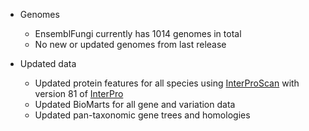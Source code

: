 - Genomes
    - EnsemblFungi currently has 1014 genomes in total
    - No new or updated genomes from last release

- Updated data
    - Updated protein features for all species using [InterProScan](http://www.ebi.ac.uk/interpro/search/sequence-search) with version 81 of [InterPro](https://www.ebi.ac.uk/interpro/)
    - Updated BioMarts for all gene and variation data
    - Updated pan-taxonomic gene trees and homologies
